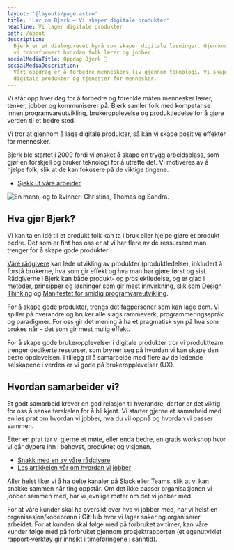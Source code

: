```yaml
---
layout: '@layouts/page.astro'
title: 'Lær om Bjerk – Vi skaper digitale produkter'
headline: Vi lager digitale produkter
path: /about
description:
  Bjerk er et dialogdrevet byrå som skaper digitale løsninger. Gjennom 14 år har
  vi transformert hvordan folk lærer og jobber.
socialMediaTitle: Oppdag Bjerk 🌳
socialMediaDescription:
  Vårt oppdrag er å forbedre menneskers liv gjennom teknologi. Vi skaper
  digitale produkter og tjenester for mennesker.
---
```


Vi står opp hver dag for å forbedre og forenkle måten mennesker lærer, tenker,
jobber og kommuniserer på. Bjerk samler folk med kompetanse innen
programvareutvikling, brukeropplevelse og produktledelse for å gjøre verden til
et bedre sted.

Vi tror at gjennom å lage digitale produkter, så kan vi skape positive effekter
for mennesker.

Bjerk ble startet i 2009 fordi vi ønsket å skape en trygg arbeidsplass, som gjør
en forskjell og bruker teknologi for å utrette det. Vi motiveres av å hjelpe
folk, slik at de kan fokusere på de viktige tingene.

- [Sjekk ut våre arbeider](/work)

![En mann, og to kvinner: Christina, Thomas og Sandra.](@assets/about-bjerk.jpg 'Fra venstre: Christina, Thomas og Sandra.')

## Hva gjør Bjerk?

Vi kan ta en idé til et produkt folk kan ta i bruk eller hjelpe gjøre et produkt
bedre. Det som er fint hos oss er at vi har flere av de ressursene man trenger
for å skape gode produkter.

[Våre rådgivere](/contact) kan lede utvikling av produkter (produktledelse),
inkludert å forstå brukerne, hva som gir effekt og hva man bør gjøre først og
sist. Rådgiverne i Bjerk kan både produkt- og prosjektledelse, og er glad i
metoder, prinsipper og løsninger som gir mest innvirkning, slik som [Design
Thinking][design-thinking] og [Manifestet for smidig
programvareutvikling][manifestet].

For å skape gode produkter, trengs det fagpersoner som kan lage dem. Vi spiller
på hverandre og bruker alle slags rammeverk, programmeringsspråk og paradigmer.
For oss gir det mening å ha et pragmatisk syn på hva som brukes når – det som
gir mest mulig effekt.

For å skape gode brukeropplevelser i digitale produkter tror vi produktteam
trenger dedikerte ressurser, som bryner seg på hvordan vi kan skape den beste
opplevelsen. I tillegg til å samarbeide med flere av de ledende selskapene i
verden er vi gode på brukeropplevelser (UX).

[design-thinking]: https://en.wikipedia.org/wiki/Design_thinking
[manifestet]: https://agilemanifesto.org/iso/no/manifesto.html

## Hvordan samarbeider vi?

Et godt samarbeid krever en god relasjon til hverandre, derfor er det viktig for
oss å senke terskelen for å bli kjent. Vi starter gjerne et samarbeid med en løs
prat om hvordan vi jobber, hva du vil oppnå og hvordan vi passer sammen.

Etter en prat tar vi gjerne et møte, eller enda bedre, en gratis workshop hvor
vi går dypere inn i behovet, produktet og visjonen.

- [Snakk med en av våre rådgivere](/contact)
- [Les artikkelen vår om hvordan vi jobber](/articles/2023/jobbe-med-bjerk)

Aller helst liker vi å ha delte kanaler på Slack eller Teams, slik at vi kan
snakke sammen når ting oppstår. Om det ikke passer organisasjonen vi jobber
sammen med, har vi jevnlige møter om det vi jobber med.

For at våre kunder skal ha oversikt over hva vi jobber med, har vi helst en
organisasjon/kodebrønn i GitHub hvor vi lager saker og organiserer arbeidet. For
at kunden skal følge med på forbruket av timer, kan våre kunder følge med på
forbruket gjennom prosjektrapporten (et egenutviklet rapport-verktøy gir innsikt
i timeføringene i sanntid).
